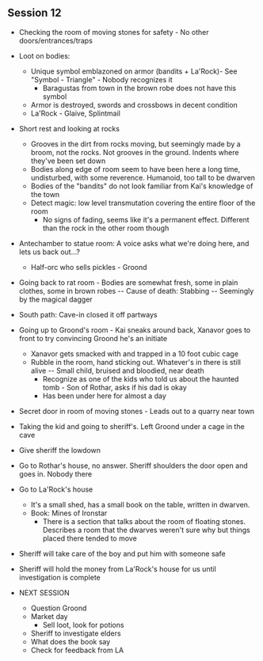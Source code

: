 ## Session 12
* Checking the room of moving stones for safety - No other doors/entrances/traps
* Loot on bodies:
  * Unique symbol emblazoned on armor (bandits + La'Rock)- See "Symbol - Triangle" - Nobody recognizes it
    * Baragustas from town in the brown robe does not have this symbol
  * Armor is destroyed, swords and crossbows in decent condition
  * La'Rock - Glaive, Splintmail
* Short rest and looking at rocks
  * Grooves in the dirt from rocks moving, but seemingly made by a broom, not the rocks. Not grooves in the ground. Indents where they've been set down
  * Bodies along edge of room seem to have been here a long time, undisturbed, with some reverence. Humanoid, too tall to be dwarven
  * Bodies of the "bandits" do not look familiar from Kai's knowledge of the town
  * Detect magic: low level transmutation covering the entire floor of the room
    * No signs of fading, seems like it's a permanent effect. Different than the rock in the other room though
* Antechamber to statue room: A voice asks what we're doing here, and lets us back out...?
  * Half-orc who sells pickles - Groond
* Going back to rat room - Bodies are somewhat fresh, some in plain clothes, some in brown robes -- Cause of death: Stabbing -- Seemingly by the magical dagger
* South path: Cave-in closed it off partways
* Going up to Groond's room - Kai sneaks around back, Xanavor goes to front to try convincing Groond he's an initiate
  * Xanavor gets smacked with and trapped in a 10 foot cubic cage
  * Rubble in the room, hand sticking out. Whatever's in there is still alive -- Small child, bruised and bloodied, near death
    * Recognize as one of the kids who told us about the haunted tomb - Son of Rothar, asks if his dad is okay
    * Has been under here for almost a day
* Secret door in room of moving stones - Leads out to a quarry near town
* Taking the kid and going to sheriff's. Left Groond under a cage in the cave
* Give sheriff the lowdown
* Go to Rothar's house, no answer. Sheriff shoulders the door open and goes in. Nobody there
* Go to La'Rock's house
  * It's a small shed, has a small book on the table, written in dwarven.
  * Book: Mines of Ironstar
    * There is a section that talks about the room of floating stones. Describes a room that the dwarves weren't sure why but things placed there tended to move
* Sheriff will take care of the boy and put him with someone safe
* Sheriff will hold the money from La'Rock's house for us until investigation is complete

* NEXT SESSION
  * Question Groond
  * Market day
    * Sell loot, look for potions
  * Sheriff to investigate elders
  * What does the book say
  * Check for feedback from LA
